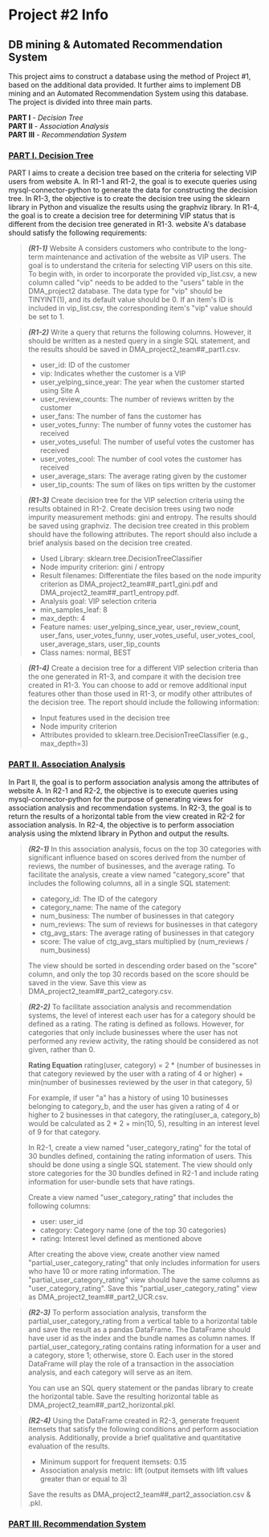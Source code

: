 # Project #2 Info
## DB mining & Automated Recommendation System
This project aims to construct a database using the method of Project #1, based on the additional data provided. It further aims to implement DB mining and an Automated Recommendation System using this database. The project is divided into three main parts.

**PART I** - *Decision Tree*  
**PART II** - *Association Analysis*  
**PART III** - *Recommendation System*  

### <ins>PART I. Decision Tree</ins>
PART I aims to create a decision tree based on the criteria for selecting VIP users from website A. In R1-1 and R1-2, the goal is to execute queries using mysql-connector-python to generate the data for constructing the decision tree. In R1-3, the objective is to create the decision tree using the sklearn library in Python and visualize the results using the graphviz library. In R1-4, the goal is to create a decision tree for determining VIP status that is different from the decision tree generated in R1-3. website A's database should satisfy the following requirements:

> **_(R1-1)_** Website A considers customers who contribute to the long-term maintenance and activation of the website as VIP users. The goal is to understand the criteria for selecting VIP users on this site. To begin with, in order to incorporate the provided vip_list.csv, a new column called "vip" needs to be added to the "users" table in the DMA_project2 database. The data type for "vip" should be TINYINT(1), and its default value should be 0. If an item's ID is included in vip_list.csv, the corresponding item's "vip" value should be set to 1.

> **_(R1-2)_** Write a query that returns the following columns. However, it should be written as a nested query in a single SQL statement, and the results should be saved in DMA_project2_team##_part1.csv.
> - user_id: ID of the customer
> - vip: Indicates whether the customer is a VIP
> - user_yelping_since_year: The year when the customer started using Site A
> - user_review_counts: The number of reviews written by the customer
> - user_fans: The number of fans the customer has
> - user_votes_funny: The number of funny votes the customer has received
> - user_votes_useful: The number of useful votes the customer has received
> - user_votes_cool: The number of cool votes the customer has received
> - user_average_stars: The average rating given by the customer
> - user_tip_counts: The sum of likes on tips written by the customer

> **_(R1-3)_** Create decision tree for the VIP selection criteria using the results obtained in R1-2. Create decision trees using two node impurity measurement methods: gini and entropy. The results should be saved using graphviz. The decision tree created in this problem should have the following attributes. The report should also include a brief analysis based on the decision tree created.
> - Used Library: sklearn.tree.DecisionTreeClassifier
> - Node impurity criterion: gini / entropy
> - Result filenames: Differentiate the files based on the node impurity criterion as DMA_project2_team##_part1_gini.pdf and DMA_project2_team##_part1_entropy.pdf.
> - Analysis goal: VIP selection criteria
> - min_samples_leaf: 8
> - max_depth: 4
> - Feature names: user_yelping_since_year, user_review_count, user_fans, user_votes_funny, user_votes_useful, user_votes_cool, user_average_stars, user_tip_counts
> - Class names: normal, BEST

> **_(R1-4)_** Create a decision tree for a different VIP selection criteria than the one generated in R1-3, and compare it with the decision tree created in R1-3. You can choose to add or remove additional input features other than those used in R1-3, or modify other attributes of the decision tree. The report should include the following information:
> - Input features used in the decision tree
> - Node impurity criterion
> - Attributes provided to sklearn.tree.DecisionTreeClassifier (e.g., max_depth=3)

### <ins>PART II. Association Analysis</ins>
In Part II, the goal is to perform association analysis among the attributes of website A. In R2-1 and R2-2, the objective is to execute queries using mysql-connector-python for the purpose of generating views for association analysis and recommendation systems. In R2-3, the goal is to return the results of a horizontal table from the view created in R2-2 for association analysis. In R2-4, the objective is to perform association analysis using the mlxtend library in Python and output the results.

> **_(R2-1)_** In this association analysis, focus on the top 30 categories with significant influence based on scores derived from the number of reviews, the number of businesses, and the average rating. To facilitate the analysis, create a view named "category_score" that includes the following columns, all in a single SQL statement:
> - category_id: The ID of the category
> - category_name: The name of the category
> - num_business: The number of businesses in that category
> - num_reviews: The sum of reviews for businesses in that category
> - ctg_avg_stars: The average rating of businesses in that category
> - score: The value of ctg_avg_stars multiplied by (num_reviews / num_business)
> 
> The view should be sorted in descending order based on the "score" column, and only the top 30 records based on the score should be saved in the view. Save this view as DMA_project2_team##_part2_category.csv.

> **_(R2-2)_** To facilitate association analysis and recommendation systems, the level of interest each user has for a category should be defined as a rating. The rating is defined as follows. However, for categories that only include businesses where the user has not performed any review activity, the rating should be considered as not given, rather than 0.
> 
> **Rating Equation**  rating(user, category) = 2 * (number of businesses in that category reviewed by the user with a rating of 4 or higher) + min(number of businesses reviewed by the user in that category, 5)
> 
> For example, if user "a" has a history of using 10 businesses belonging to category_b, and the user has given a rating of 4 or higher to 2 businesses in that category, the rating(user_a, category_b) would be calculated as 2 * 2 + min(10, 5), resulting in an interest level of 9 for that category.
> 
> In R2-1, create a view named "user_category_rating" for the total of 30 bundles defined, containing the rating information of users. This should be done using a single SQL statement. The view should only store categories for the 30 bundles defined in R2-1 and include rating information for user-bundle sets that have ratings.
> 
> Create a view named "user_category_rating" that includes the following columns:
> - user: user_id
> - category: Category name (one of the top 30 categories)
> - rating: Interest level defined as mentioned above
> 
> After creating the above view, create another view named "partial_user_category_rating" that only includes information for users who have 10 or more rating information. The "partial_user_category_rating" view should have the same columns as "user_category_rating". Save this "partial_user_category_rating" view as DMA_project2_team##_part2_UCR.csv.

> **_(R2-3)_** To perform association analysis, transform the partial_user_category_rating from a vertical table to a horizontal table and save the result as a pandas DataFrame. The DataFrame should have user id as the index and the bundle names as column names. If partial_user_category_rating contains rating information for a user and a category, store 1; otherwise, store 0. Each user in the stored DataFrame will play the role of a transaction in the association analysis, and each category will serve as an item.
> 
> You can use an SQL query statement or the pandas library to create the horizontal table. Save the resulting horizontal table as DMA_project2_team##_part2_horizontal.pkl.

> **_(R2-4)_** Using the DataFrame created in R2-3, generate frequent itemsets that satisfy the following conditions and perform association analysis. Additionally, provide a brief qualitative and quantitative evaluation of the results.
> - Minimum support for frequent itemsets: 0.15
> - Association analysis metric: lift (output itemsets with lift values greater than or equal to 3)
> 
> Save the results as DMA_project2_team##_part2_association.csv & .pkl.

### <ins>PART III. Recommendation System</ins>
